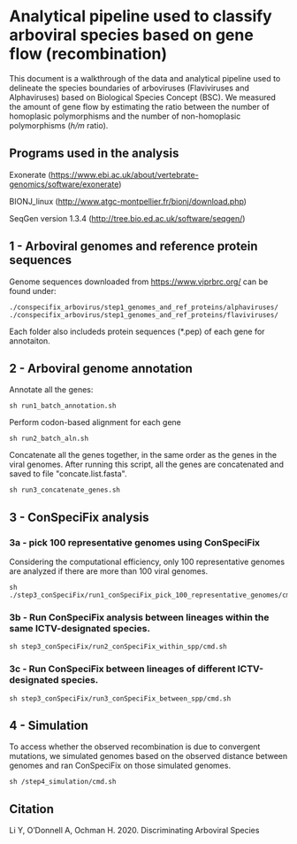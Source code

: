 # Analytical pipeline used to classify arboviral species based on gene flow (recombination)

This document is a walkthrough of the data and analytical pipeline used to delineate the species boundaries of arboviruses (Flaviviruses and Alphaviruses) based on Biological Species Concept (BSC). We measured the amount of gene flow by estimating the ratio between the number of homoplasic polymorphisms and the number of non-homoplasic polymorphisms (*h/m* ratio).

## Programs used in the analysis

Exonerate (https://www.ebi.ac.uk/about/vertebrate-genomics/software/exonerate)

BIONJ_linux (http://www.atgc-montpellier.fr/bionj/download.php)

SeqGen version 1.3.4 (http://tree.bio.ed.ac.uk/software/seqgen/)



## 1 - Arboviral genomes and reference protein sequences

Genome sequences downloaded from https://www.viprbrc.org/ can be found under: 

    ./conspecifix_arbovirus/step1_genomes_and_ref_proteins/alphaviruses/
    ./conspecifix_arbovirus/step1_genomes_and_ref_proteins/flaviviruses/

Each folder also includeds protein sequences (\*.pep) of each gene for annotaiton. 

## 2 - Arboviral genome annotation

Annotate all the genes:  

    sh run1_batch_annotation.sh

Perform codon-based alignment for each gene

    sh run2_batch_aln.sh
    
Concatenate all the genes together, in the same order as the genes in the viral genomes. After running this script, all the genes are concatenated and saved to file "concate.list.fasta". 
    
    sh run3_concatenate_genes.sh

## 3 - ConSpeciFix analysis

### 3a - pick 100 representative genomes using ConSpeciFix

Considering the computational efficiency, only 100 representative genomes are analyzed if there are more than 100 viral genomes.

    sh ./step3_conSpeciFix/run1_conSpeciFix_pick_100_representative_genomes/cmd.sh
    

### 3b - Run ConSpeciFix analysis between lineages within the same ICTV-designated species.

    
    sh step3_conSpeciFix/run2_conSpeciFix_within_spp/cmd.sh

### 3c - Run ConSpeciFix between lineages of different ICTV-designated species.


    sh step3_conSpeciFix/run3_conSpeciFix_between_spp/cmd.sh

## 4 - Simulation

To access whether the observed recombination is due to convergent mutations, we simulated genomes based on the observed distance between genomes and ran ConSpeciFix on those simulated genomes. 
    
    sh /step4_simulation/cmd.sh
    
## Citation

Li Y, O’Donnell A, Ochman H. 2020. Discriminating Arboviral Species
